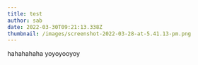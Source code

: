 ```yaml
---
title: test
author: sab
date: 2022-03-30T09:21:13.338Z
thumbnail: /images/screenshot-2022-03-28-at-5.41.13-pm.png
---
```

hahahahaha yoyoyooyoy